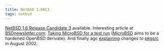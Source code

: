 ```yaml
---
title: NetBSD 1.6RC3
tags: netbsd
---
```


[NetBSD 1.6 Release Candidate 3](http://www.netbsd.org/Releases/formal-1.6/)
available. Interesting article at [BSDnewsletter.com](http://www.bsdnewsletter.com):
[Taking MicroBSD for a test run](http://www.bsdnewsletter.com/2002/09/Features39.html)
([MicroBSD](http://www.microbsd.org) aims to be a hardened OpenBSD derivate). And finally
agc [explaining](http://www.bsdforums.org/forums/showthread.php?threadid=2899) changes to
[pkgsrc](http://www.pkgsrc.org) in August 2002.

